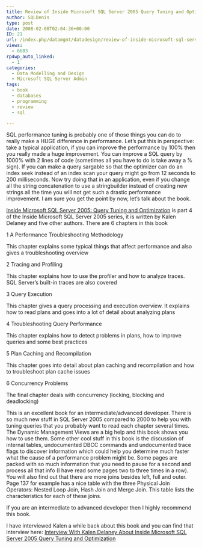 ```yaml
---
title: Review of Inside Microsoft SQL Server 2005 Query Tuning and Optimization
author: SQLDenis
type: post
date: 2008-02-08T02:04:36+00:00
ID: 21
url: /index.php/datamgmt/datadesign/review-of-inside-microsoft-sql-server-20/
views:
  - 6603
rp4wp_auto_linked:
  - 1
categories:
  - Data Modelling and Design
  - Microsoft SQL Server Admin
tags:
  - book
  - databases
  - programming
  - review
  - sql

---
```

SQL performance tuning is probably one of those things you can do to really make a HUGE difference in performance. Let’s put this in perspective: take a typical application, if you can improve the performance by 100% then you really made a huge improvement. You can improve a SQL query by 1000% with 2 lines of code (sometimes all you have to do is take away a % sign). If you can make a query sargable so that the optimizer can do an index seek instead of an index scan your query might go from 12 seconds to 200 milliseconds. Now try doing that in an application, even if you change all the string concatenation to use a stringbuilder instead of creating new strings all the time you will not get such a drastic performance improvement. I am sure you get the point by now, let’s talk about the book. 

[Inside Microsoft SQL Server 2005: Query Tuning and Optimization][1] is part 4 of the Inside Microsoft SQL Server 2005 series, it is written by Kalen Delaney and five other authors. There are 6 chapters in this book



1 A Performance Troubleshooting Methodology
  
This chapter explains some typical things that affect performance and also gives a troubleshooting overview

2 Tracing and Profiling
  
This chapter explains how to use the profiler and how to analyze traces. SQL Server’s built-in traces are also covered

3 Query Execution
  
This chapter gives a query processing and execution overview. It explains how to read plans and goes into a lot of detail about analyzing plans

4 Troubleshooting Query Performance
  
This chapter explains how to detect problems in plans, how to improve queries and some best practices

5 Plan Caching and Recompilation
  
This chapter goes into detail about plan caching and recompilation and how to troubleshoot plan cache issues

6 Concurrency Problems
  
The final chapter deals with concurrency (locking, blocking and deadlocking)

This is an excellent book for an intermediate/advanced developer. There is so much new stuff in SQL Server 2005 compared to 2000 to help you with tuning queries that you probably want to read each chapter several times. The Dynamic Management Views are a big help and this book shows you how to use them. Some other cool stuff in this book is the discussion of internal tables, undocumented DBCC commands and undocumented trace flags to discover information which could help you determine much faster what the cause of a performance problem might be. Some pages are packed with so much information that you need to pause for a second and process all that info (I have read some pages two to three times in a row). You will also find out that there are more joins besides left, full and outer. Page 137 for example has a nice table with the three Physical Join Operators: Nested Loop Join, Hash Join and Merge Join. This table lists the characteristics for each of these joins.



If you are an intermediate to advanced developer then I highly recommend this book. 



I have interviewed Kalen a while back about this book and you can find that interview here: [Interview With Kalen Delaney About Inside Microsoft SQL Server 2005 Query Tuning and Optimization][2]

 [1]: http://www.amazon.com/gp/product/0735621969/102-5735017-0910517?ie=UTF8&tag=sql08-20&linkCode=xm2&camp=1789&creativeASIN=0735621969
 [2]: http://sqlservercode.blogspot.com/2007/10/interview-with-kalen-delaney-about.html